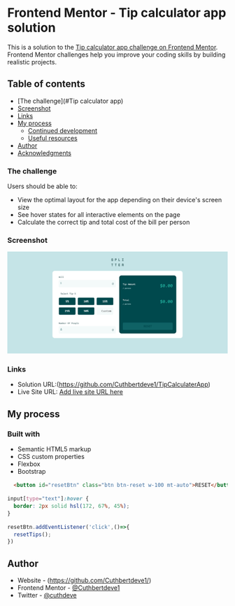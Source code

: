 # Frontend Mentor - Tip calculator app solution

This is a solution to the [Tip calculator app challenge on Frontend Mentor](https://www.frontendmentor.io/challenges/tip-calculator-app-ugJNGbJUX). Frontend Mentor challenges help you improve your coding skills by building realistic projects.

## Table of contents

  - [The challenge](#Tip calculator app)
  - [Screenshot](#screenshot)
  - [Links](#links)
- [My process](#my-process)
  - [Continued development](#continued-development)
  - [Useful resources](#useful-resources)
- [Author](#author)
- [Acknowledgments](#acknowledgments)


### The challenge

Users should be able to:

- View the optimal layout for the app depending on their device's screen size
- See hover states for all interactive elements on the page
- Calculate the correct tip and total cost of the bill per person

### Screenshot

![](FrontendMentor-Tip-calculator-app.png)


### Links

- Solution URL:(https://github.com/Cuthbertdeve1/TipCalculaterApp)
- Live Site URL: [Add live site URL here](https://your-live-site-url.com)

## My process

### Built with

- Semantic HTML5 markup
- CSS custom properties
- Flexbox
- Bootstrap



```html
  <button id="resetBtn" class="btn btn-reset w-100 mt-auto">RESET</button>
```
```css
input[type="text"]:hover {
  border: 2px solid hsl(172, 67%, 45%);
}
```
```js
resetBtn.addEventListener('click',()=>{
  resetTips();
})
```




## Author

- Website - (https://github.com/Cuthbertdeve1/)
- Frontend Mentor - [@Cuthbertdeve1](https://www.frontendmentor.io/profile/@Cuthbertdeve1)
- Twitter - [@cuthdeve](https://www.twitter.com/cuthdeve)
